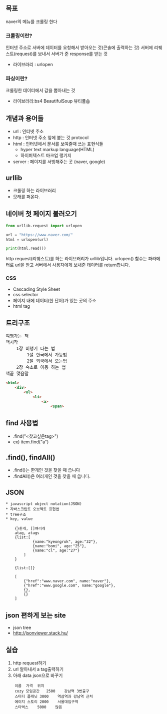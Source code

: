 ## 목표
naver의 메뉴를 크롤링 한다

### 크롤링이란?
인터넷 주소로 서버에 데이터를 요청해서 받아오는 것(콘솔에 출력하는 것)
서버에 리퀘스트(request)를 보내서 서버가 준 response를 받는 것
* 라이브러리 : urlopen

### 파싱이란?
크롤링한 데이터에서 값을 뽑아내는 것
* 라이브러리:bs4 BeautifulSoup 뷰티풀솝

## 개념과 용어들
* url : 인터넷 주소
* http : 인터넷 주소 앞에 붙는 것 protocol
* html : 인터넷에서 문서를 보여줄때 쓰는 표현식들
    * hyper text markup language(HTML)
    * 하이퍼텍스트 마크업 랭기지
* server : 페이지를 서빙해주는 곳 (naver, google)

## urllib
* 크롤링 하는 라이브러리
* 모래를 퍼온다.

## 네이버 첫 페이지 불러오기
```python
from urllib.request import urlopen

url = "https://www.naver.com/"
html = urlopen(url)

print(html.read())
```

http request(리퀘스트)를 하는 라이브러리가 urllib입니다.
urlopen() 함수는 파라메터로 url을 받고 서버에서 사용자에게 보내준 데이터를 return합니다.


### CSS
* Cascading Style Sheet
* css selector
* 페이지 내에 데이터(한 단어)가 있는 곳의 주소
* html tag

## 트리구조
<pre>
여행가는 책
책시작
	1장 비행기 타는 법
		1절 한국에서 가능법
		2절 외국에서 오는법
	2장 숙소로 이동 하는 법
책끝 맺음말
</pre>

```html
<html>
	<div>
		<ul>
			<li>
				<a>
					<span>
```




## find 사용법
* .find("<찾고싶은tag>")
* ex) item.find("a")

## .find(), findAll()
* .find()는 한개인 것을 찾을 때 씁니다
* .findAll()은 여러개인 것을 찾을 때 씁니다.
 
## JSON
    * javascript object notation(JSON)
    * 자바스크립트 오브젝트 표현법
    * tree구조
    * key, value

```
    {}한개, []여러개
    atag, atags
    {list:[
            {name:"kyeongrok", age:"32"},
            {name:"bomi", age:"25"},
            {name:"cl", age:"27"}
        ]
    }
    
    {list:[]}
    
    [
        {"href":"www.naver.com", name:"naver"},
        {"href":"www.google.com", name:"google"},
        {},
        {}
    ]
```

## json 편하게 보는 site
* json tree
* http://jsonviewer.stack.hu/

## 실습
1. http request하기
2. url 알아내서 a tag출력하기
3. 아래 data json으로 바꾸기
```
    이름	가격	위치
    cozy 모임공간	2500	강남역 3번출구
    스터디 플래닛	3000	역삼역과 강남역 근처
    에이지 스토리	2000	서울대입구역
    스타벅스	5000	많음
```
